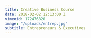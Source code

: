 ```yaml
---
title: Creative Business Course
date: 2018-02-02 12:13:00 Z
vimeoid: 172476820
image: "/uploads/entrep.jpg"
subtitle: Entrepreneurs & Executives
---
```


